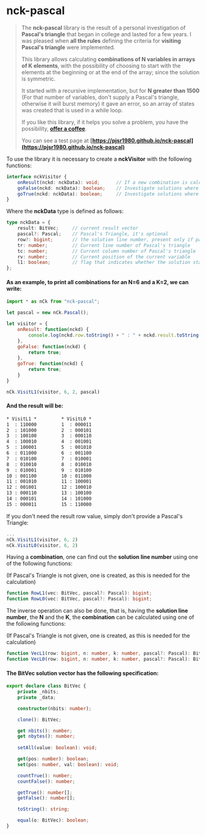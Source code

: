 
# nck-pascal

> The **nck-pascal** library is the result of a personal investigation of **Pascal's triangle** that began in college and lasted for a few years. I was pleased when **all the rules** defining the criteria for **visiting Pascal's triangle** were implemented.
>
> This library allows calculating **combinations of N variables in arrays of K elements**, with the possibility of choosing to start with the elements at the beginning or at the end of the array; since the solution is symmetric.
>
> It started with a recursive implementation, but for **N greater than 1500** (For that number of variables, don't supply a Pascal's triangle, otherwise it will burst memory) it gave an error, so an array of states was created that is used in a while loop.
>
> If you like this library, if it helps you solve a problem, you have the possibility, **[offer a coffee](https://donate.stripe.com/7sIfZ5f36doAe9a8wx "pjsr coffee")**.
>
> You can see a test page at **[https://pjsr1980.github.io/nck-pascal](https://pjsr1980.github.io/nck-pascal)**

To use the library it is necessary to create a **nckVisitor** with the following functions:

```ts
interface nckVisitor {
    onResult(nckd: nckData): void;      // If a new combination is calculated
    goFalse(nckd: nckData): boolean;    // Investigate solutions where the current variable is False
    goTrue(nckd: nckData): boolean;     // Investigate solutions where the current variable is True
}
```

Where the **nckData** type is defined as follows:

```ts
type nckData = {
    result: BitVec;     // current result vector
    pascal?: Pascal;    // Pascal's Triangle, it's optional
    row?: bigint;       // the solution line number, present only if pascal is given
    tr: number;         // Current line number of Pascal's triangle
    tc: number;         // Current column number of Pascal's triangle
    rv: number;         // Current position of the current variable
    l1: boolean;        // flag that indicates whether the solution starts with the variables on the left
};
```

#### As an example, to print all combinations for an N=6 and a K=2, we can write:

```js
import * as nCk from "nck-pascal";

let pascal = new nCk.Pascal();

let visitor = {
    onResult: function(nckd) {
        console.log(nckd.row.toString() + " : " + nckd.result.toString());
	},
    goFalse: function(nckd) {
	    return true;
	},
    goTrue: function(nckd) {
		return true;
	}
}

nCk.VisitL1(visitor, 6, 2, pascal)
```

#### And the result will be:

```txt
* VisitL1 *         * VisitL0 *      
1  : 110000         1  : 000011
2  : 101000         2  : 000101
3  : 100100         3  : 000110
4  : 100010         4  : 001001
5  : 100001         5  : 001010
6  : 011000         6  : 001100
7  : 010100         7  : 010001
8  : 010010         8  : 010010
9  : 010001         9  : 010100
10 : 001100         10 : 011000
11 : 001010         11 : 100001
12 : 001001         12 : 100010
13 : 000110         13 : 100100
14 : 000101         14 : 101000
15 : 000011         15 : 110000
```

If you don't need the result row value, simply don't provide a Pascal's Triangle:

```js
...
nCk.VisitL1(visitor, 6, 2)
nCk.VisitL0(visitor, 6, 2)
```

Having a **combination**, one can find out the **solution line number** using one of the following functions:

(If Pascal's Triangle is not given, one is created, as this is needed for the calculation)

```ts
function RowL1(vec: BitVec, pascal?: Pascal): bigint;
function RowL0(vec: BitVec, pascal?: Pascal): bigint;
```

The inverse operation can also be done, that is, having the **solution line number**, the **N** and the **K**, the **combination** can be calculated using one of the following functions:

(If Pascal's Triangle is not given, one is created, as this is needed for the calculation)

```ts
function VecL1(row: bigint, n: number, k: number, pascal?: Pascal): BitVec;
function VecL0(row: bigint, n: number, k: number, pascal?: Pascal): BitVec;
```

#### The BitVec solution vector has the following specification:

```ts
export declare class BitVec {
    private _nbits;
    private _data;

    constructor(nbits: number);

    clone(): BitVec;

    get nbits(): number;
    get nbytes(): number;
    
    setAll(value: boolean): void;

    get(pos: number): boolean;
    set(pos: number, val: boolean): void;

    countTrue(): number;
    countFalse(): number;

    getTrue(): number[];
    getFalse(): number[];

    toString(): string;

    equal(o: BitVec): boolean;
}
```